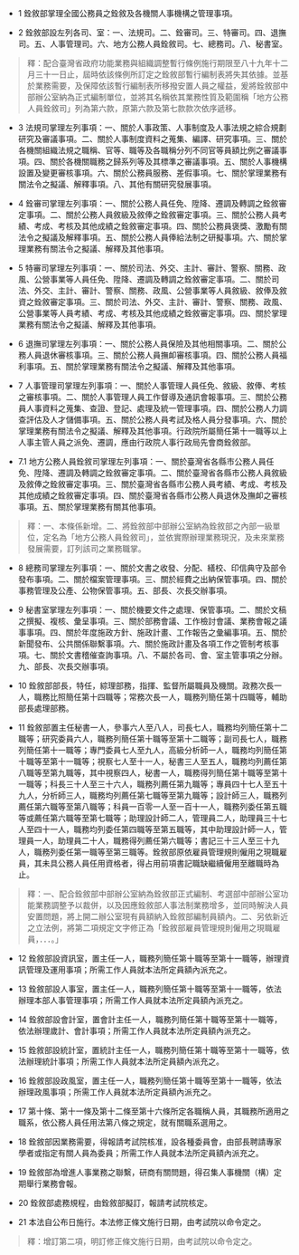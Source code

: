 * 1 銓敘部掌理全國公務員之銓敘及各機關人事機構之管理事項。

* 2 銓敘部設左列各司、室：一、法規司。二、銓審司。三、特審司。四、退撫司。五、人事管理司。六、地方公務人員銓敘司。七、總務司。八、秘書室。

> 釋：配合臺灣省政府功能業務與組織調整暫行條例施行期限至八十九年十二月三十一日止，屆時依該條例所訂定之銓敘部暫行編制表將失其依據。並基於業務需要，及保障依該暫行編制表所移撥安置人員之權益，爰將銓敘部中部辦公室納為正式編制單位，並將其名稱依其業務性質及範圍稱「地方公務人員銓敘司」列為第六款，原第六款及第七款款次依序遞移。

* 3 法規司掌理左列事項：一、關於人事政策、人事制度及人事法規之綜合規劃研究及審議事項。二、關於人事制度資料之蒐集、編譯、研究事項。三、關於各機關組織法規之職稱、官等、職等及各職稱分列不同官等員額比例之審議事項。四、關於各機關職務之歸系列等及其標準之審議事項。五、關於人事機構設置及變更審核事項。六、關於公務員服務、差假事項。七、關於掌理業務有關法令之擬議、解釋事項。八、其他有關研究發展事項。

* 4 銓審司掌理左列事項：一、關於公務人員任免、陞降、遷調及轉調之銓敘審定事項。二、關於公務人員敘級及敘俸之銓敘審定事項。三、關於公務人員考績、考成、考核及其他成績之銓敘審定事項。四、關於公務員褒獎、激勵有關法令之擬議及解釋事項。五、關於公務人員俸給法制之研擬事項。六、關於掌理業務有關法令之擬議、解釋及其他事項。

* 5 特審司掌理左列事項：一、關於司法、外交、主計、審計、警察、關務、政風、公營事業等人員任免、陞降、遷調及轉調之銓敘審定事項。二、關於司法、外交、主計、審計、警察、關務、政風、公營事業等人員敘級、敘俸及敘資之銓敘審定事項。三、關於司法、外交、主計、審計、警察、關務、政風、公營事業等人員考績、考成、考核及其他成績之銓敘審定事項。四、關於掌理業務有關法令之擬議、解釋及其他事項。

* 6 退撫司掌理左列事項：一、關於公務人員保險及其他相關事項。二、關於公務人員退休審核事項。三、關於公務人員撫卹審核事項。四、關於公務人員福利事項。五、關於掌理業務有關法令之擬議、解釋及其他事項。

* 7 人事管理司掌理左列事項：一、關於人事管理人員任免、敘級、敘俸、考核之審核事項。二、關於人事管理人員工作督導及通訊會報事項。三、關於公務員人事資料之蒐集、查證、登記、處理及統一管理事項。四、關於公務人力調查評估及人才儲備事項。五、關於公務人員考試及格人員分發事項。六、關於掌理業務有關法令之擬議、解釋及其他事項。行政院所屬簡任第十一職等以上人事主管人員之派免、遷調，應由行政院人事行政局先會商銓敘部。

* 7.1 地方公務人員銓敘司掌理左列事項：一、關於臺灣省各縣市公務人員任免、陞降、遷調及轉調之銓敘審定事項。二、關於臺灣省各縣市公務人員敘級及敘俸之銓敘審定事項。三、關於臺灣省各縣市公務人員考績、考成、考核及其他成績之銓敘審定事項。四、關於臺灣省各縣市公務人員退休及撫卹之審核事項。五、關於掌理業務有關其他事項。

> 釋：一、本條係新增。二、將銓敘部中部辦公室納為銓敘部之內部一級單位，定名為「地方公務人員銓敘司」，並依實際辦理業務現況，及未來業務發展需要，訂列該司之業務職掌。

* 8 總務司掌理左列事項：一、關於文書之收發、分配、繕校、印信典守及部令發布事項。二、關於檔案管理事項。三、關於經費之出納保管事項。四、關於事務管理及公產、公物保管事項。五、部長、次長交辦事項。

* 9 秘書室掌理左列事項：一、關於機要文件之處理、保管事項。二、關於文稿之撰擬、複核、彙呈事項。三、關於部務會議、工作檢討會議、業務會報之議事事項。四、關於年度施政方針、施政計畫、工作報告之彙編事項。五、關於新聞發布、公共關係聯繫事項。六、關於施政計畫及各項工作之管制考核事項。七、關於文書稽催查詢事項。八、不屬於各司、會、室主管事項之分辦。九、部長、次長交辦事項。

* 10 銓敘部部長，特任，綜理部務，指揮、監督所屬職員及機關。政務次長一人，職務比照簡任第十四職等；常務次長一人，職務列簡任第十四職等，輔助部長處理部務。

* 11 銓敘部置主任秘書一人，參事六人至八人，司長七人，職務均列簡任第十二職等；研究委員六人，職務列簡任第十職等至第十二職等；副司長七人，職務列簡任第十一職等；專門委員七人至九人，高級分析師一人，職務均列簡任第十職等至第十一職等；視察七人至十一人，秘書三人至五人，職務均列薦任第八職等至第九職等，其中視察四人，秘書一人，職務得列簡任第十職等至第十一職等；科長三十人至三十六人，職務列薦任第九職等；專員四十七人至五十九人，分析師三人，職務均列薦任第七職等至第九職等；設計師三人，職務列薦任第六職等至第八職等；科員一百零一人至一百十一人，職務列委任第五職等或薦任第六職等至第七職等；助理設計師二人，管理員二人，助理員三十七人至四十一人，職務均列委任第四職等至第五職等，其中助理設計師一人，管理員一人，助理員二十人，職務得列薦任第六職等；書記三十三人至三十九人，職務列委任第一職等至第三職等。銓敘部原依雇員管理規則僱用之現職雇員，其未具公務人員任用資格者，得占用前項書記職缺繼續僱用至離職時為止。

> 釋：一、配合銓敘部中部辦公室納為銓敘部正式編制、考選部中部辦公室功能業務調整予以裁併，以及因應銓敘部人事法制業務增多，並同時解決人員安置問題，將上開二辦公室現有員額納入銓敘部編制員額內。二、另依新近之立法例，將第二項規定文字修正為「銓敘部雇員管理規則僱用之現職雇員，．．．。」

* 12 銓敘部設資訊室，置主任一人，職務列簡任第十職等至第十一職等，辦理資訊管理及運用事項；所需工作人員就本法所定員額內派充之。

* 13 銓敘部設人事室，置主任一人，職務列簡任第十職等至第十一職等，依法辦理本部人事管理事項；所需工作人員就本法所定員額內派充之。

* 14 銓敘部設會計室，置會計主任一人，職務列簡任第十職等至第十一職等，依法辦理歲計、會計事項；所需工作人員就本法所定員額內派充之。

* 15 銓敘部設統計室，置統計主任一人，職務列簡任第十職等至第十一職等，依法辦理統計事項；所需工作人員就本法所定員額內派充之。

* 16 銓敘部設政風室，置主任一人，職務列簡任第十職等至第十一職等，依法辦理政風事項；所需工作人員就本法所定員額內派充之。

* 17 第十條、第十一條及第十二條至第十六條所定各職稱人員，其職務所適用之職系，依公務人員任用法第八條之規定，就有關職系選用之。

* 18 銓敘部因業務需要，得報請考試院核准，設各種委員會，由部長聘請專家學者或指定有關人員為委員；所需工作人員就本法所定員額內派充之。

* 19 銓敘部為增進人事業務之聯繫，研商有關問題，得召集人事機關（構）定期舉行業務會報。

* 20 銓敘部處務規程，由銓敘部擬訂，報請考試院核定。

* 21 本法自公布日施行。本法修正條文施行日期，由考試院以命令定之。

> 釋：增訂第二項，明訂修正條文施行日期，由考試院以命令定之。

